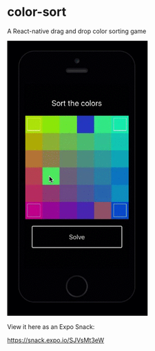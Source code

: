 # color-sort
A React-native drag and drop color sorting game

<img src="./assets/color-sort.gif" />

View it here as an Expo Snack:

https://snack.expo.io/SJVsMt3eW

